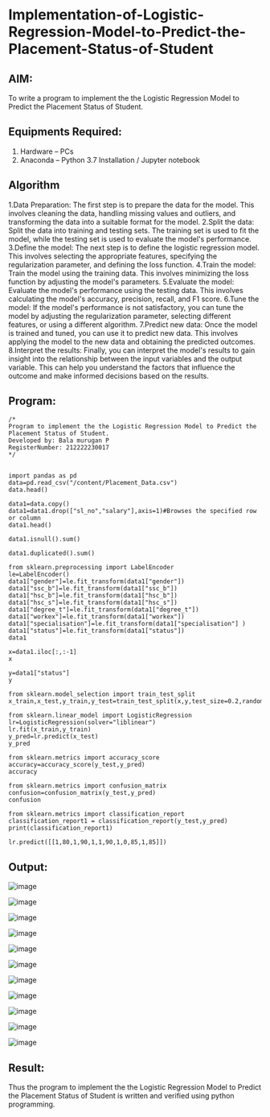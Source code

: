 # Implementation-of-Logistic-Regression-Model-to-Predict-the-Placement-Status-of-Student

## AIM:
To write a program to implement the the Logistic Regression Model to Predict the Placement Status of Student.

## Equipments Required:
1. Hardware – PCs
2. Anaconda – Python 3.7 Installation / Jupyter notebook

## Algorithm
1.Data Preparation: The first step is to prepare the data for the model. This involves cleaning the data, handling missing values and outliers, and transforming the data into a suitable format for the model. 2.Split the data: Split the data into training and testing sets. The training set is used to fit the model, while the testing set is used to evaluate the model's performance.
3.Define the model: The next step is to define the logistic regression model. This involves selecting the appropriate features, specifying the regularization parameter, and defining the loss function. 
4.Train the model: Train the model using the training data. This involves minimizing the loss function by adjusting the model's parameters. 
5.Evaluate the model: Evaluate the model's performance using the testing data. This involves calculating the model's accuracy, precision, recall, and F1 score.
6.Tune the model: If the model's performance is not satisfactory, you can tune the model by adjusting the regularization parameter, selecting different features, or using a different algorithm. 
7.Predict new data: Once the model is trained and tuned, you can use it to predict new data. This involves applying the model to the new data and obtaining the predicted outcomes.
8.Interpret the results: Finally, you can interpret the model's results to gain insight into the relationship between the input variables and the output variable. This can help you understand the factors that influence the outcome and make informed decisions based on the results.

## Program:
```
/*
Program to implement the the Logistic Regression Model to Predict the Placement Status of Student.
Developed by: Bala murugan P
RegisterNumber: 212222230017 
*/
```
```

import pandas as pd
data=pd.read_csv("/content/Placement_Data.csv")
data.head()

data1=data.copy()
data1=data1.drop(["sl_no","salary"],axis=1)#Browses the specified row or column
data1.head()

data1.isnull().sum()

data1.duplicated().sum()

from sklearn.preprocessing import LabelEncoder
le=LabelEncoder()
data1["gender"]=le.fit_transform(data1["gender"])
data1["ssc_b"]=le.fit_transform(data1["ssc_b"])
data1["hsc_b"]=le.fit_transform(data1["hsc_b"])
data1["hsc_s"]=le.fit_transform(data1["hsc_s"])
data1["degree_t"]=le.fit_transform(data1["degree_t"])
data1["workex"]=le.fit_transform(data1["workex"])
data1["specialisation"]=le.fit_transform(data1["specialisation"] )     
data1["status"]=le.fit_transform(data1["status"])       
data1 

x=data1.iloc[:,:-1]
x

y=data1["status"]
y

from sklearn.model_selection import train_test_split
x_train,x_test,y_train,y_test=train_test_split(x,y,test_size=0.2,random_state=0)

from sklearn.linear_model import LogisticRegression
lr=LogisticRegression(solver="liblinear")
lr.fit(x_train,y_train)
y_pred=lr.predict(x_test)
y_pred

from sklearn.metrics import accuracy_score
accuracy=accuracy_score(y_test,y_pred)
accuracy

from sklearn.metrics import confusion_matrix
confusion=confusion_matrix(y_test,y_pred)
confusion

from sklearn.metrics import classification_report
classification_report1 = classification_report(y_test,y_pred)
print(classification_report1)

lr.predict([[1,80,1,90,1,1,90,1,0,85,1,85]])
```


## Output:
![image](https://github.com/Bala1511/Implementation-of-Logistic-Regression-Model-to-Predict-the-Placement-Status-of-Student/assets/118680410/b4a87e90-d9da-4ccc-8092-c345a3ae5304)

![image](https://github.com/Bala1511/Implementation-of-Logistic-Regression-Model-to-Predict-the-Placement-Status-of-Student/assets/118680410/d28cd559-8abd-44c3-bf84-a2fe3eba8522)

![image](https://github.com/Bala1511/Implementation-of-Logistic-Regression-Model-to-Predict-the-Placement-Status-of-Student/assets/118680410/3c1e7f6b-5bd9-46ed-9996-17890d2ddb8d)

![image](https://github.com/Bala1511/Implementation-of-Logistic-Regression-Model-to-Predict-the-Placement-Status-of-Student/assets/118680410/44d837f1-ae80-45e3-838c-6603d9262d00)

![image](https://github.com/Bala1511/Implementation-of-Logistic-Regression-Model-to-Predict-the-Placement-Status-of-Student/assets/118680410/bea67387-c4ca-445c-9014-ce08e10ba009)

![image](https://github.com/Bala1511/Implementation-of-Logistic-Regression-Model-to-Predict-the-Placement-Status-of-Student/assets/118680410/c20bf12c-95eb-41a8-8849-5bddfd9ef081)

![image](https://github.com/Bala1511/Implementation-of-Logistic-Regression-Model-to-Predict-the-Placement-Status-of-Student/assets/118680410/d96919ae-86e6-4887-a110-fb7eb330f96c)

![image](https://github.com/Bala1511/Implementation-of-Logistic-Regression-Model-to-Predict-the-Placement-Status-of-Student/assets/118680410/73725c4e-3b8d-4c00-87dc-bafc37539543)

![image](https://github.com/Bala1511/Implementation-of-Logistic-Regression-Model-to-Predict-the-Placement-Status-of-Student/assets/118680410/c10aa1ff-ab16-4494-97e8-8449ad2df0d4)

![image](https://github.com/Bala1511/Implementation-of-Logistic-Regression-Model-to-Predict-the-Placement-Status-of-Student/assets/118680410/63df3204-07be-4340-b193-162609dda965)

![image](https://github.com/Bala1511/Implementation-of-Logistic-Regression-Model-to-Predict-the-Placement-Status-of-Student/assets/118680410/27d1a313-a4de-470c-b85c-e06d69651c06)

## Result:
Thus the program to implement the the Logistic Regression Model to Predict the Placement Status of Student is written and verified using python programming.
